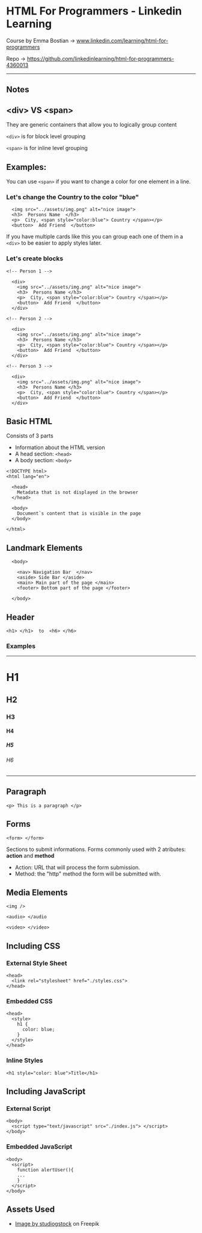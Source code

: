 # HTML For Programmers - Linkedin Learning

Course by Emma Bostian &rarr; www.linkedin.com/learning/html-for-programmers

Repo &rarr; https://github.com/linkedinlearning/html-for-programmers-4360013

---

## Notes
## \<div\> VS \<span\>
They are generic containers that allow you to logically group content

```<div>``` is for block level grouping

```<span>``` is for inline level grouping

## Examples:
You can use ```<span>``` if you want to change a color for one element in a line.

### Let's change the Country to the color "blue"
```
  <img src="../assets/img.png" alt="nice image">
  <h3>  Persons Name  </h3>
  <p>  City, <span style="color:blue"> Country </span></p>
  <button>  Add Friend  </button>
```

If you have multiple cards like this you can group each one of them in a ```<div>``` to be easier to apply styles later.
### Let's create blocks
```
<!-- Person 1 -->

  <div>
    <img src="../assets/img.png" alt="nice image">
    <h3>  Persons Name </h3>
    <p>  City, <span style="color:blue"> Country </span></p>
    <button>  Add Friend  </button>
  </div>

<!-- Person 2 -->

  <div>
    <img src="../assets/img.png" alt="nice image">
    <h3>  Persons Name </h3>
    <p>  City, <span style="color:blue"> Country </span></p>
    <button>  Add Friend  </button>
  </div>

<!-- Person 3 -->

  <div>
    <img src="../assets/img.png" alt="nice image">
    <h3>  Persons Name </h3>
    <p>  City, <span style="color:blue"> Country </span></p>
    <button>  Add Friend  </button>
  </div>
```

## Basic HTML

Consists of 3 parts
- Information about the HTML version
- A head section: ```<head>```
- A body section: ```<body>```
  
```
<!DOCTYPE html>
<html lang="en">

  <head>
    Metadata that is not displayed in the browser
  </head>

  <body> 
    Document`s content that is visible in the page
  </body>

</html>
```

## Landmark Elements
```
  <body>

    <nav> Navigation Bar  </nav>
    <aside> Side Bar </aside>
    <main> Main part of the page </main>
    <footer> Bottom part of the page </footer>

  </body>
```
## Header

```
<h1> </h1>  to  <h6> </h6>
```

### Examples
---
<h1>H1</h1> 
<h2>H2</h2> 
<h3>H3</h3> 
<h4>H4</h4> 
<h5>H5</h5> 
<h6>H6</h6>

---

## Paragraph
``` 
<p> This is a paragraph </p>
```

## Forms
```
<form> </form>
```

Sections to submit informations. Forms commonly used with 2 atributes: **action** and **method**
- Action: URL that will process the form submission.
- Method: the "http" method the form will be submitted with.

## Media Elements
```
<img />

<audio> </audio

<video> </video>
```

## Including CSS

### External Style Sheet
```
<head>
  <link rel="stylesheet" href="./styles.css">
</head>
```

### Embedded CSS
```
<head>
  <style>
    h1 {
      color: blue;
    }
  </style>
</head>
```

### Inline Styles
```
<h1 style="color: blue">Title</h1>
```

## Including JavaScript

### External Script
```
<body>
  <script type="text/javascript" src="./index.js"> </script>
</body>
```

### Embedded JavaScript
```
<body>
  <script>
    function alertUser(){
    ...
    }
  </script>
</body>
```

## Assets Used
- <a href="https://www.freepik.com/free-vector/find-person-job-opportunity_8063764.htm#query=avatar&position=1&from_view=keyword&track=sph">Image by studiogstock</a> on Freepik
